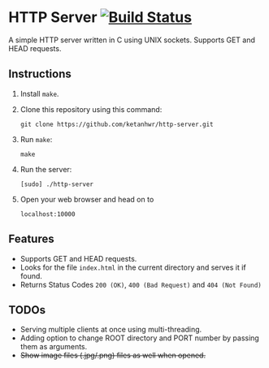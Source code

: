 # HTTP Server [![Build Status](https://travis-ci.org/ketanhwr/http-server.svg?branch=master)](https://travis-ci.org/ketanhwr/http-server)
A simple HTTP server written in C using UNIX sockets. Supports GET and HEAD requests.

## Instructions
1. Install `make`.
2. Clone this repository using this command:

	```
	git clone https://github.com/ketanhwr/http-server.git
	```
3. Run `make`:

	```
	make
	```
4. Run the server:

	```
	[sudo] ./http-server
	```
5. Open your web browser and head on to

	```
	localhost:10000
	```

## Features
- Supports GET and HEAD requests.
- Looks for the file `index.html` in the current directory and serves it if found.
- Returns Status Codes `200 (OK)`, `400 (Bad Request)` and `404 (Not Found)`

## TODOs
- Serving multiple clients at once using multi-threading.
- Adding option to change ROOT directory and PORT number by passing them as arguments.
- ~~Show image files (.jpg/.png) files as well when opened.~~

